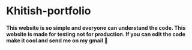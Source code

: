 # Khitish-portfolio
<h4 style"color: pink;">This website is so simple and everyone can understand the code. This website is made for testing not for production. If you can edit the code make it cool and send me on my gmail 🤟 </h4>
